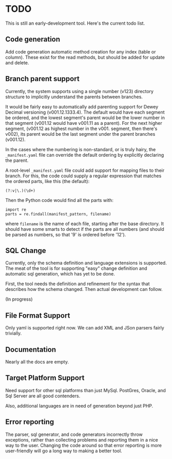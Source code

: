 # TODO

This is still an early-development tool.  Here's the current todo list.


## Code generation

Add code generation automatic method creation for any index (table or column).
These exist for the read methods, but should be added for update and delete.


## Branch parent support

Currently, the system supports using a single number (v123) directory structure
to implicitly understand the parents between branches.

It would be fairly easy to automatically add parenting support for Dewey Decimal
versioning (v001.12.1333.4).  The default would have each segment be ordered,
and the lowest segment's parent would be the lower number in that segment
(v001.12 would have v001.11 as a parent).  For the next higher segment,
(v001.12 as highest number in the v001. segment, then there's v002), its parent
would be the last segment under the parent branches (v001.12).

In the cases where the numbering is non-standard, or is truly hairy, the
`_manifest.yaml` file can override the default ordering by explicitly declaring
the parent.

A root-level `_manifest.yaml` file could add support for mapping files to their
branch.  For this, the code could supply a regular expression that matches
the ordered parts, like this (the default):

    (?:v|\.)(\d+)

Then the Python code would find all the parts with:

    import re
    parts = re.findall(manifest_pattern, filename)

where `filename` is the name of each file, starting after the base directory.
It should have some smarts to detect if the parts are all numbers (and should
be parsed as numbers, so that '9' is ordered before '12').


## SQL Change

Currently, only the schema definition and language extensions is supported.
The meat of the tool is for supporting "easy" change definition and automatic
sql generation, which has yet to be done.

First, the tool needs the definition and refinement for the syntax that
describes how the schema changed.  Then actual development can follow.

(In progress)


## File Format Support

Only yaml is supported right now.  We can add XML and JSon parsers fairly
trivially.


## Documentation

Nearly all the docs are empty.


## Target Platform Support

Need support for other sql platforms than just MySql. 
PostGres, Oracle, and Sql Server are all good contenders.

Also, additional languages are in need of generation beyond just PHP.


## Error reporting

The parser, sql generator, and code generators incorrectly throw exceptions,
rather than collecting problems and reporting them in a nice way to the user.
Changing the code around so that error reporting is more user-friendly will
go a long way to making a better tool.

